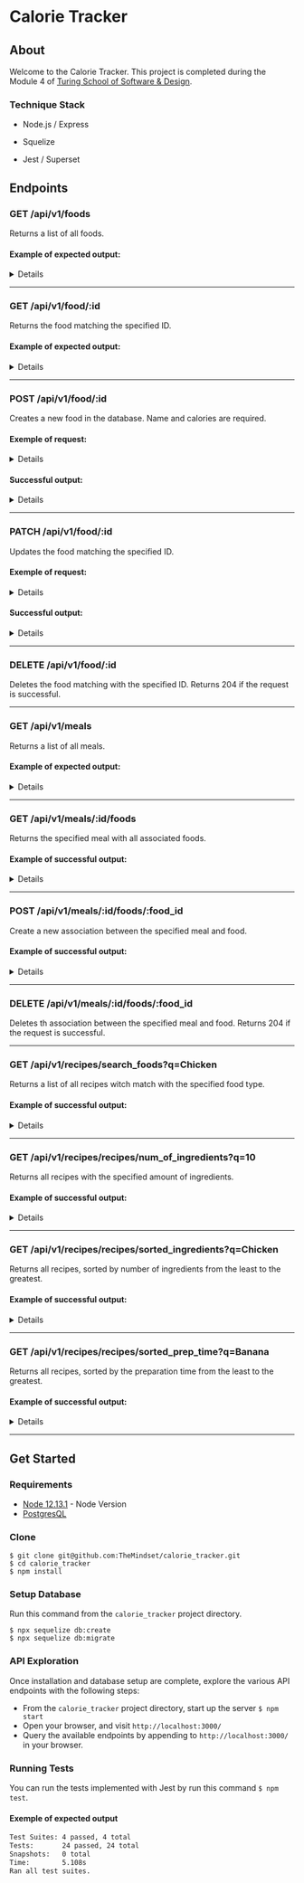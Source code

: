 # Calorie Tracker

## About

Welcome to the Calorie Tracker. This project is completed during the Module 4 of [Turing School of Software & Design](https://backend.turing.io/).

### Technique Stack

* Node.js / Express

* Squelize

* Jest / Superset

## Endpoints

### GET /api/v1/foods

Returns a list of all foods.

#### Example of expected output:

<details>

```json
[
    {
        "id": 1,
        "name": "Banana",
        "calories": "120"
    },
    {
        "id": 2,
        "name": "Orange",
        "calories": "80"
    },
    {
        "id": 3,
        "name": "Strawberry",
        "calories": "20"
    },
    {
        "id": 4,
        "name": "Chicken",
        "calories": "200"
    }
]
```
</details>

---

### GET /api/v1/food/:id

Returns the food matching the specified ID.

#### Example of expected output:

<details>

```json
{
    "id": 5,
    "name": "Salad",
    "calories": "260"
}
```
</details>

---

### POST /api/v1/food/:id

Creates a new food in the database. Name and calories are required.

#### Exemple of request:

<details>

```json
body: 
{
    "name": "Maffé",
    "calories": "3600"
}
```
</details>

#### Successful output:

<details>

```json
{
    "id": 24,
    "name": "Maffé",
    "calories": "3600"
}
```
</details>

---

### PATCH /api/v1/food/:id

Updates the food matching the specified ID.

#### Exemple of request:

<details>

```json
body: 
{
    "name": "Maffé pimenté",
    "calories": "3700"
}
```
</details>

#### Successful output:

<details>

```json
{
    "id": 24,
    "name": "Maffé Pimenté",
    "calories": "3700"
}
```
</details>

---

### DELETE /api/v1/food/:id

Deletes the food matching with the specified ID. Returns 204 if the request is successful.

---

### GET /api/v1/meals

Returns a list of all meals.

#### Example of expected output:

<details>

```json
[
    {
        "id": 1,
        "name": "Breakfeast",
        "foods": [
            {
                "id": 1,
                "name": "Banana",
                "calories": "120"
            },
            {
                "id": 2,
                "name": "Orange",
                "calories": "80"
            },
            {
                "id": 3,
                "name": "Strawberry",
                "calories": "20"
            }
        ]
    },
    {
        "id": 2,
        "name": "Brunch",
        "foods": [
            {
                "id": 4,
                "name": "Chicken",
                "calories": "200"
            },
            {
                "id": 5,
                "name": "Salad",
                "calories": "260"
            },
            {
                "id": 6,
                "name": "Mimosa",
                "calories": "280"
            }
        ]
    }
]

```
</details>

---

### GET /api/v1/meals/:id/foods

Returns the specified meal with all associated foods.

#### Example of successful output:

<details>

```json
{
    "id": 3,
    "name": "Lunch",
    "foods": [
        {
            "id": 2,
            "name": "Orange",
            "calories": "80"
        },
        {
            "id": 5,
            "name": "Salad",
            "calories": "260"
        },
        {
            "id": 3,
            "name": "Strawberry",
            "calories": "20"
        }
    ]
}
```
</details>

---

### POST /api/v1/meals/:id/foods/:food_id

Create a new association between the specified meal and food.

#### Example of successful output:

<details>

```json
{
  "message": "Successfully added FOODNAME to MEALNAME"
}
```
</details>

---

### DELETE /api/v1/meals/:id/foods/:food_id

Deletes th association between the specified meal and food. Returns 204 if the request is successful.

---

### GET /api/v1/recipes/search_foods?q=Chicken

Returns a list of all recipes witch match with the specified food type.

#### Example of successful output:

<details>

```json
{
    "data": {
        "recipeSearch": [
            {
                "id": "11",
                "name": "Chicken Vesuvio",
                "foodType": "Chicken",
                "recipeLink": "http://www.seriouseats.com/recipes/2011/12/chicken-vesuvio-recipe.html",
                "totalCalories": 4056,
                "numberOfIngredients": 11,
                "preparationTime": 60
            },
            {
                "id": "12",
                "name": "Chicken Gravy",
                "foodType": "Chicken",
                "recipeLink": "http://www.marthastewart.com/332664/chicken-gravy",
                "totalCalories": 1092,
                "numberOfIngredients": 7,
                "preparationTime": 270
            },
            {
                "id": "13",
                "name": "Chicken Marsala",
                "foodType": "Chicken",
                "recipeLink": "http://www.saveur.com/classic-chicken-marsala-recipe",
                "totalCalories": 2404,
                "numberOfIngredients": 11,
                "preparationTime": 121
            },
            {
                "id": "14",
                "name": "Kreplach (Chicken Dumplings)",
                "foodType": "Chicken",
                "recipeLink": "https://www.tastingtable.com/entry_detail/chefs_recipes/10154/Matzo_balls_watch_your_back.htm",
                "totalCalories": 4279,
                "numberOfIngredients": 9,
                "preparationTime": 10
            }
        ]
    }
}
```
</details>

---

### GET /api/v1/recipes/recipes/num_of_ingredients?q=10

Returns all recipes with the specified amount of ingredients.

#### Example of successful output:

<details>

```json
{
    "data": {
        "totalIngredients": [
            {
                "id": "18",
                "name": "Chicken Soup",
                "foodType": "Chicken",
                "recipeLink": "http://www.cookstr.com/recipes/chicken-soup-3-sharon-lebewohl",
                "totalCalories": 3185,
                "numberOfIngredients": 10,
                "preparationTime": 120
            },
            {
                "id": "22",
                "name": "Asparagus sushi",
                "foodType": "Sushi",
                "recipeLink": "http://www.jamieoliver.com/recipes/vegetables-recipes/asparagus-sushi/",
                "totalCalories": 1381,
                "numberOfIngredients": 10,
                "preparationTime": 45
            },
            {
                "id": "69",
                "name": "Key Lime Scallop Ceviche with Plantain Chips",
                "foodType": "Plantain",
                "recipeLink": "http://www.frenchrevolutionfood.com/2010/06/the-secret-ingredient-key-lime-part-i-key-lime-scallop-ceviche/",
                "totalCalories": 758,
                "numberOfIngredients": 10,
                "preparationTime": 202
            }
        ]
    }
}
```
</details>

---

### GET /api/v1/recipes/recipes/sorted_ingredients?q=Chicken

Returns all recipes, sorted by number of ingredients from the least to the greatest.

#### Example of successful output:

<details>

```json
{
    "data": {
        "sortIngredients": [
            {
                "id": "20",
                "name": "Easy Chicken Stock",
                "foodType": "Chicken",
                "recipeLink": "http://www.myrecipes.com/recipe/easy-chicken-stock",
                "totalCalories": 2386,
                "numberOfIngredients": 2,
                "preparationTime": 90
            },
            {
                "id": "12",
                "name": "Chicken Gravy",
                "foodType": "Chicken",
                "recipeLink": "http://www.marthastewart.com/332664/chicken-gravy",
                "totalCalories": 1092,
                "numberOfIngredients": 7,
                "preparationTime": 270
            },
            {
                "id": "19",
                "name": "Chicken Saltimbocca",
                "foodType": "Chicken",
                "recipeLink": "http://www.cookingchanneltv.com/recipes/chicken-saltimbocca.html",
                "totalCalories": 1492,
                "numberOfIngredients": 9,
                "preparationTime": 35
            },
            {
                "id": "14",
                "name": "Kreplach (Chicken Dumplings)",
                "foodType": "Chicken",
                "recipeLink": "https://www.tastingtable.com/entry_detail/chefs_recipes/10154/Matzo_balls_watch_your_back.htm",
                "totalCalories": 4279,
                "numberOfIngredients": 9,
                "preparationTime": 10
            }
        ]
    }
}
```
</details>

---

### GET /api/v1/recipes/recipes/sorted_prep_time?q=Banana

Returns all recipes, sorted by the preparation time from the least to the greatest.

#### Example of successful output:

<details>

```json
{
    "data": {
        "sortPrepTime": [
            {
                "id": "48",
                "name": "Banana Pineapple Green Drink",
                "foodType": "Banana",
                "recipeLink": "http://rawmazing.com/recipe/banana-pineapple-green-drink/",
                "totalCalories": 297,
                "numberOfIngredients": 4,
                "preparationTime": 1
            },
            {
                "id": "44",
                "name": "Banana-Blueberry Smoothie",
                "foodType": "Banana",
                "recipeLink": "http://www.marthastewart.com/336635/banana-blueberry-smoothie",
                "totalCalories": 325,
                "numberOfIngredients": 3,
                "preparationTime": 5
            },
            {
                "id": "49",
                "name": "Chocolate & Banana recipes",
                "foodType": "Banana",
                "recipeLink": "http://www.eatingwell.com/recipe/249387/chocolate-banana/",
                "totalCalories": 111,
                "numberOfIngredients": 3,
                "preparationTime": 5
            },
            {
                "id": "41",
                "name": "Banana Snack Wraps recipes",
                "foodType": "Banana",
                "recipeLink": "http://www.pbs.org/food/recipes/banana-snack-wraps/",
                "totalCalories": 344,
                "numberOfIngredients": 3,
                "preparationTime": 15
            }
        ]
    }
}
```
</details>

---

## Get Started

### Requirements

* [Node 12.13.1](https://nodejs.org/en/download/) - Node Version
* [PostgresQL](https://www.postgresql.org/download/)

### Clone 

```
$ git clone git@github.com:TheMindset/calorie_tracker.git
$ cd calorie_tracker
$ npm install
```

### Setup Database

Run this command from the `calorie_tracker` project directory.

```
$ npx sequelize db:create
$ npx sequelize db:migrate

```

### API Exploration

Once installation and database setup are complete, explore the various API endpoints with the following steps:
* From the `calorie_tracker` project directory, start up the server `$ npm start`
* Open your browser, and visit `http://localhost:3000/`
* Query the available endpoints by appending to `http://localhost:3000/` in your browser.

### Running Tests

You can run the tests implemented with Jest by run this command `$ npm test`.

#### Exemple of expected output
```bash 
Test Suites: 4 passed, 4 total
Tests:       24 passed, 24 total
Snapshots:   0 total
Time:        5.108s
Ran all test suites.
```
